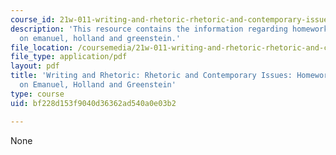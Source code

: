 ```yaml
---
course_id: 21w-011-writing-and-rhetoric-rhetoric-and-contemporary-issues-fall-2015
description: 'This resource contains the information regarding homework 8: questions
  on emanuel, holland and greenstein.'
file_location: /coursemedia/21w-011-writing-and-rhetoric-rhetoric-and-contemporary-issues-fall-2015/bf228d153f9040d36362ad540a0e03b2_MIT21W_011F15_HW8.pdf
file_type: application/pdf
layout: pdf
title: 'Writing and Rhetoric: Rhetoric and Contemporary Issues: Homework 8: Questions
  on Emanuel, Holland and Greenstein'
type: course
uid: bf228d153f9040d36362ad540a0e03b2

---
```

None